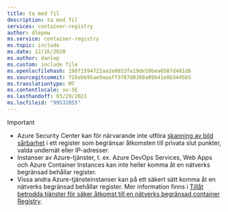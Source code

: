 ```yaml
---
title: ta med fil
description: ta med fil
services: container-registry
author: dlepow
ms.service: container-registry
ms.topic: include
ms.date: 12/16/2020
ms.author: danlep
ms.custom: include file
ms.openlocfilehash: 198f1594722aa2e0853fa19de59bea6507d481d6
ms.sourcegitcommit: f28ebb95ae9aaaff3f87d8388a09b41e0b3445b5
ms.translationtype: MT
ms.contentlocale: sv-SE
ms.lasthandoff: 03/29/2021
ms.locfileid: "99532055"
---
```

> [!IMPORTANT]
> * Azure Security Center kan för närvarande inte utföra [skanning av bild sårbarhet](../articles/security-center/defender-for-container-registries-introduction.md?bc=%2fazure%2fcontainer-registry%2fbreadcrumb%2ftoc.json&toc=%2fazure%2fcontainer-registry%2ftoc.json) i ett register som begränsar åtkomsten till privata slut punkter, valda undernät eller IP-adresser. 
> * Instanser av Azure-tjänster, t. ex. Azure DevOps Services, Web Apps och Azure Container Instances kan inte heller komma åt en nätverks begränsad behållar register. 
> * Vissa andra Azure-tjänsteinstanser kan på ett säkert sätt komma åt en nätverks begränsad behållar register. Mer information finns i [Tillåt betrodda tjänster för säker åtkomst till en nätverks begränsad container Registry](../articles/container-registry/allow-access-trusted-services.md).
